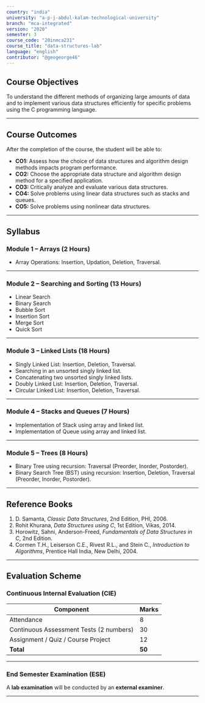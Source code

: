 ```yaml
---
country: "india"
university: "a-p-j-abdul-kalam-technological-university"
branch: "mca-integrated"
version: "2020"
semester: 3
course_code: "20inmca231"
course_title: "data-structures-lab"
language: "english"
contributor: "@geogeorge46"
---
```


## Course Objectives
To understand the different methods of organizing large amounts of data and to implement various data structures efficiently for specific problems using the C programming language.

---

## Course Outcomes
After the completion of the course, the student will be able to:

- **CO1:** Assess how the choice of data structures and algorithm design methods impacts program performance.  
- **CO2:** Choose the appropriate data structure and algorithm design method for a specified application.  
- **CO3:** Critically analyze and evaluate various data structures.  
- **CO4:** Solve problems using linear data structures such as stacks and queues.  
- **CO5:** Solve problems using nonlinear data structures.

---

## Syllabus

### **Module 1 – Arrays (2 Hours)**
- Array Operations: Insertion, Updation, Deletion, Traversal.

---

### **Module 2 – Searching and Sorting (13 Hours)**
- Linear Search  
- Binary Search  
- Bubble Sort  
- Insertion Sort  
- Merge Sort  
- Quick Sort

---

### **Module 3 – Linked Lists (18 Hours)**
- Singly Linked List: Insertion, Deletion, Traversal.  
- Searching in an unsorted singly linked list.  
- Concatenating two unsorted singly linked lists.  
- Doubly Linked List: Insertion, Deletion, Traversal.  
- Circular Linked List: Insertion, Deletion, Traversal.

---

### **Module 4 – Stacks and Queues (7 Hours)**
- Implementation of Stack using array and linked list.  
- Implementation of Queue using array and linked list.

---

### **Module 5 – Trees (8 Hours)**
- Binary Tree using recursion: Traversal (Preorder, Inorder, Postorder).  
- Binary Search Tree (BST) using recursion: Insertion, Deletion, Traversal (Preorder, Inorder, Postorder).

---

## Reference Books
1. D. Samanta, *Classic Data Structures*, 2nd Edition, PHI, 2006.  
2. Rohit Khurana, *Data Structures using C*, 1st Edition, Vikas, 2014.  
3. Horowitz, Sahni, Anderson-Freed, *Fundamentals of Data Structures in C*, 2nd Edition.  
4. Cormen T.H., Leiserson C.E., Rivest R.L., and Stein C., *Introduction to Algorithms*, Prentice Hall India, New Delhi, 2004.

---

## Evaluation Scheme

### **Continuous Internal Evaluation (CIE)**
| Component | Marks |
|------------|-------|
| Attendance | 8 |
| Continuous Assessment Tests (2 numbers) | 30 |
| Assignment / Quiz / Course Project | 12 |
| **Total** | **50** |

---

### **End Semester Examination (ESE)**
A **lab examination** will be conducted by an **external examiner**.

---
